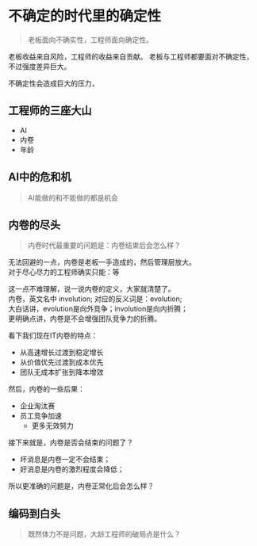 # 不确定的时代里的确定性
> 老板面向不确实性，工程师面向确定性。

老板收益来自风险，工程师的收益来自贡献。
老板与工程师都要面对不确定性，不过强度差异巨大。

不确定性会造成巨大的压力，


## 工程师的三座大山
* AI
* 内卷
* 年龄

## AI中的危和机
> AI能做的和不能做的都是机会

## 内卷的尽头
> 内卷时代最重要的问题是：内卷结束后会怎么样？

无法回避的一点，内卷是老板一手造成的，然后管理层放大。<br />
对于尽心尽力的工程师确实只能：等

这一点不难理解，说一说内卷的定义，大家就清楚了。<br />
内卷，英文名中 involution; 对应的反义词是：evolution; <br />
大白话讲，evolution是向外竞争；involution是向内折腾；<br />
更明确点讲，内卷是不会增强团队竞争力的折腾。

看下我们现在IT内卷的特点：
* 从高速增长过渡到稳定增长
* 从价值优先过渡到成本优先
* 团队无成本扩张到降本增效


然后，内卷的一些后果：
* 企业淘汰赛
* 员工竞争加速
  * 更多无效努力
  

接下来就是，内卷是否会结束的问题了？<br />
* 坏消息是内卷一定不会结束；
* 好消息是内卷的激烈程度会降低；


所以更准确的问题是，内卷正常化后会怎么样？









## 编码到白头
> 既然体力不是问题，大龄工程师的破局点是什么？

